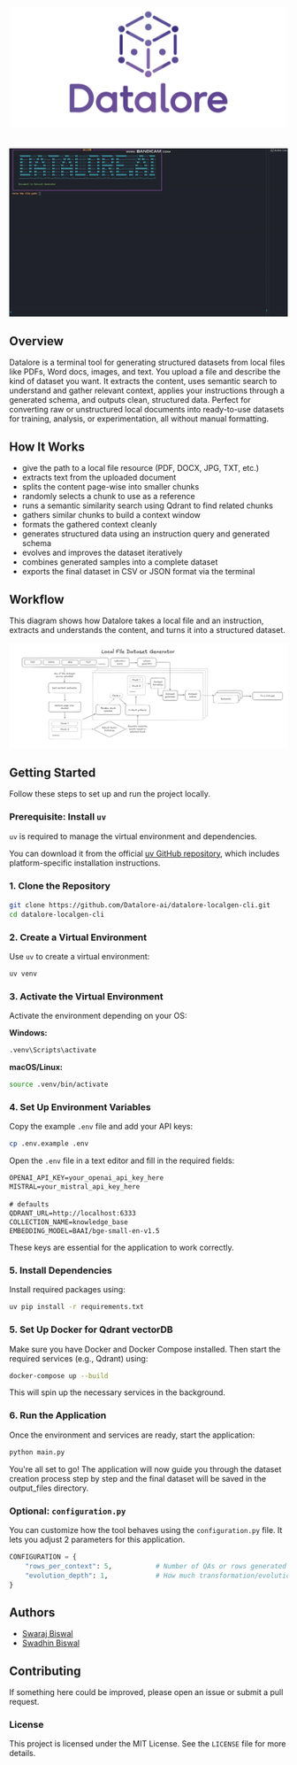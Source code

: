 <div align="center">
  <img src="./assets/logo.png" alt="Datalore.ai" />
</div>
<br/>
<br/>
<div align="center">
  <img src="./assets/local_file_dataset.gif" alt="Deep Research Demo" />
</div>


## Overview

Datalore is a terminal tool for generating structured datasets from local files like PDFs, Word docs, images, and text. You upload a file and describe the kind of dataset you want. It extracts the content, uses semantic search to understand and gather relevant context, applies your instructions through a generated schema, and outputs clean, structured data. Perfect for converting raw or unstructured local documents into ready-to-use datasets for training, analysis, or experimentation, all without manual formatting.


## How It Works

- give the path to a local file resource (PDF, DOCX, JPG, TXT, etc.)  
- extracts text from the uploaded document  
- splits the content page-wise into smaller chunks  
- randomly selects a chunk to use as a reference  
- runs a semantic similarity search using Qdrant to find related chunks  
- gathers similar chunks to build a context window  
- formats the gathered context cleanly  
- generates structured data using an instruction query and generated schema  
- evolves and improves the dataset iteratively  
- combines generated samples into a complete dataset  
- exports the final dataset in CSV or JSON format via the terminal  



## Workflow

This diagram shows how Datalore takes a local file and an instruction, extracts and understands the content, and turns it into a structured dataset.

![Deep Research Workflow](./assets/Local_File.png)



## Getting Started

Follow these steps to set up and run the project locally.

### Prerequisite: Install `uv`

`uv` is required to manage the virtual environment and dependencies.

You can download it from the official [uv GitHub repository](https://github.com/astral-sh/uv), which includes platform-specific installation instructions.

### 1. Clone the Repository

```bash
git clone https://github.com/Datalore-ai/datalore-localgen-cli.git
cd datalore-localgen-cli
```

### 2. Create a Virtual Environment

Use `uv` to create a virtual environment:

```bash
uv venv
```

### 3. Activate the Virtual Environment

Activate the environment depending on your OS:

**Windows:**
```bash
.venv\Scripts\activate
```

**macOS/Linux:**
```bash
source .venv/bin/activate
```

### 4. Set Up Environment Variables

Copy the example `.env` file and add your API keys:

```bash
cp .env.example .env
```

Open the `.env` file in a text editor and fill in the required fields:

```
OPENAI_API_KEY=your_openai_api_key_here
MISTRAL=your_mistral_api_key_here

# defaults
QDRANT_URL=http://localhost:6333
COLLECTION_NAME=knowledge_base
EMBEDDING_MODEL=BAAI/bge-small-en-v1.5
```

These keys are essential for the application to work correctly.

### 5. Install Dependencies

Install required packages using:

```bash
uv pip install -r requirements.txt
```

### 5. Set Up Docker for Qdrant vectorDB

Make sure you have Docker and Docker Compose installed. Then start the required services (e.g., Qdrant) using:

```bash
docker-compose up --build
```

This will spin up the necessary services in the background.

### 6. Run the Application

Once the environment and services are ready, start the application:

```bash
python main.py
```

You're all set to go! The application will now guide you through the dataset creation process step by step and the final dataset will be saved in the output_files directory.

### Optional: `configuration.py`

You can customize how the tool behaves using the `configuration.py` file. It lets you adjust 2 parameters for this application.

```python
CONFIGURATION = {
    "rows_per_context": 5,           # Number of QAs or rows generated per chunk
    "evolution_depth": 1,            # How much transformation/evolution to apply (1 = minimal, 3 = very complex)
}
```

## Authors

- [Swaraj Biswal](https://github.com/swarajbiswal)
- [Swadhin Biswal](https://github.com/swadhinbiswal)  


## Contributing

If something here could be improved, please open an issue or submit a pull request.

### License

This project is licensed under the MIT License. See the `LICENSE` file for more details.

